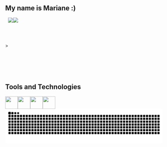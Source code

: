 ## My name is Mariane :)

<div <div style="display: flex; align-items: center;">>
<img loading="lazy" height="180em" src="https://github-readme-stats.vercel.app/api/top-langs/?username=marianetelesbento&layout=compact&langs_count=7&theme=dracula"/>
<img loading="lazy" height="180em" src="https://github-readme-stats.vercel.app/api?username=marianetelesbento&show_icons=true&theme=dracula&include_all_commits=true&count_private=true"/>
</div>


## Tools and Technologies
<div style="display: flex; align-items: center;">
    <img src="https://cdn.jsdelivr.net/gh/devicons/devicon@latest/icons/csharp/csharp-original.svg" width="40" height="40" />
    <img src="https://cdn.jsdelivr.net/gh/devicons/devicon@latest/icons/html5/html5-original.svg"  width="40" height="40"/>
    <img src="https://cdn.jsdelivr.net/gh/devicons/devicon@latest/icons/css3/css3-original.svg" width="40" height="40"/>
    <img src="https://cdn.jsdelivr.net/gh/devicons/devicon@latest/icons/javascript/javascript-original.svg" width="40" height="40" />
</div>

<picture align="center">
  <source media="(prefers-color-scheme: dark)" srcset="https://raw.githubusercontent.com/marianetelesbento/marianetelesbento/output/github-contribution-grid-snake-dark.svg">
  <source media="(prefers-color-scheme: light)" srcset="https://raw.githubusercontent.com/marianetelesbento/marianetelesbento/output/github-contribution-grid-snake-dark.svg">
  <img align="center" alt="github contribution grid snake animation" src="https://raw.githubusercontent.com/marianetelesbento/marianetelesbento/output/github-contribution-grid-snake.svg">
</picture>




